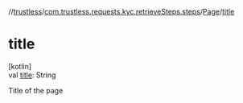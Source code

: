 //[trustless](../../../index.md)/[com.trustless.requests.kyc.retrieveSteps.steps](../index.md)/[Page](index.md)/[title](title.md)

# title

[kotlin]\
val [title](title.md): String

Title of the page

